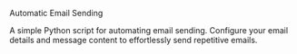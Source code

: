 Automatic Email Sending

A simple Python script for automating email sending. Configure your email details and message content to effortlessly send repetitive emails.
